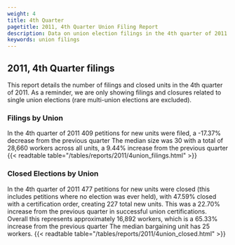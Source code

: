 ```yaml
---
weight: 4
title: 4th Quarter
pagetitle: 2011, 4th Quarter Union Filing Report
description: Data on union election filings in the 4th quarter of 2011
keywords: union filings
---
```


## 2011, 4th Quarter filings

This report details the number of filings and closed units in the 4th quarter of 2011. As a reminder, we are only showing filings and closures related to single union elections (rare multi-union elections are excluded).

### Filings by Union
In the 4th quarter of 2011 409 petitions for new units were filed, a -17.37% decrease from the previous quarter The median size was 30 with a total of 28,660 workers across all units, a 9.44% increase from the previous quarter
{{< readtable table="/tables/reports/2011/4union_filings.html" >}}

### Closed Elections by Union
In the 4th quarter of 2011 477 petitions for new units were closed (this includes petitions where no election was ever held), with 47.59% closed with a certification order, creating 227 total new units. This was a 22.70% increase from the previous quarter in successful union certifications. Overall this represents approximately 16,892 workers, which is a 65.33% increase from the previous quarter The median bargaining unit has 25 workers.
{{< readtable table="/tables/reports/2011/4union_closed.html" >}}
